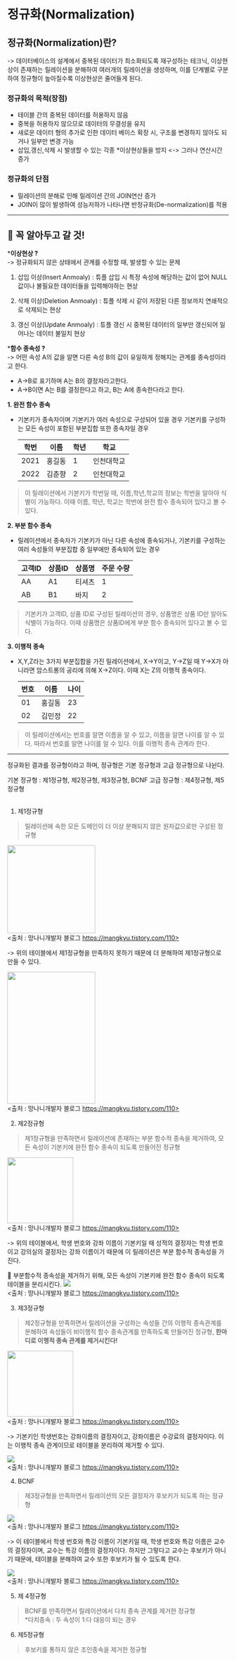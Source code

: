 # 정규화(Normalization)

## 정규화(Normalization)란?
-> 데이터베이스의 설계에서 중복된 데이터가 최소화되도록 재구성하는 테크닉, 이상현상이 존재하는 릴레이션을 분해하여 여러개의 릴레이션을 생성하며, 이를 단계별로 구분하여 정규형이 높아질수록 이상현상은 줄어들게 된다. 



### **정규화의 목적(장점)**
- 테이블 간의 중복된 데이터를 허용하지 않음
- 중복을 허용하지 않으므로 데이터의 무결성을 유지
- 새로운 데이터 형의 추가로 인한 데이터 베이스 확장 시, 구조를 변경하지 않아도 되거나 일부만 변경 가능
- 삽입,갱신,삭제 시 발생할 수 있는 각종 *이상현상들을 방지 <-> 그러나 연산시간 증가

### **정규화의 단점**
- 릴레이션의 분해로 인해 릴레이션 간의 JOIN연산 증가
- JOIN이 많이 발생하여 성능저하가 나타나면 반정규화(De-normalization)를 적용 
---
## 📌 꼭 알아두고 갈 것!   
***이상현상 ?**   
-> 정규화되지 않은 상태에서 관계를 수정할 때, 발생할 수 있는 문제

1. 삽입 이상(Insert Anmoaly) : 튜플 삽입 시 특정 속성에 해당하는 값이 없어 NULL값이나 불필요한 데이터들을 입력해야하는 현상

2. 삭제 이상(Deletion Anmoaly) : 튜플 삭제 시 같이 저장된 다른 정보까지 연쇄적으로 삭제되는 현상
3. 갱신 이상(Update Anmoaly) : 튜플 갱신 시 중복된 데이터의 일부만 갱신되어 일어나는 데이터 불일치 현상

***함수 종속성 ?**   
-> 어떤 속성 A의 값을 알면 다른 속성 B의 값이 유일하게 정해지는 관계를 종속성이라고 한다.
- A->B로 표기하며 A는 B의 결정자라고한다. 
- A->B이면 A는 B를 결정한다고 하고, B는 A에 종속한다라고 한다.

**1. 완전 함수 종속**
- 기본키가 종속자이며 기본키가 여러 속성으로 구성되어 있을 경우 기본키를 구성하는 모든 속성이 포함된 부분집합 또한 종속자일 경우

    | 학번 | 이름   | 학년 | 학교       |
    |------|--------|------|------------|
    | 2021 | 홍길동 | 1    | 인천대학교 |
    | 2022 | 김춘향 | 2    | 인천대학교 |

> 이 릴레이션에서 기본키가 학번일 때, 이름,학년,학교의 정보는 학번을 알아야 식별이 가능하다. 이때 이름, 학년, 학교는 학번에 완전 함수 종속되어 있다고 볼 수 있다.

**2. 부분 함수 종속**
- 릴레이션에서 종속자가 기본키가 아닌 다른 속성에 종속되거나, 기본키를 구성하는 여러 속성들의 부분집합 중 일부에만 종속되어 있는 경우

    | 고객ID | 상품ID | 상품명 | 주문 수량 |
    |--------|--------|--------|-----------|
    | AA     | A1     | 티셔츠 | 1         |
    | AB     | B1     | 바지   | 2         |

> 기본키가 고객ID, 상품 ID로 구성된 릴레이션의 경우, 상품명은 상품 ID만 알아도 식별이 가능하다. 이때 상품명은 상품ID에게 부분 함수 종속되어 있다고 볼 수 있다.

**3. 이행적 종속**
- X,Y,Z라는 3가지 부분집합을 가진 릴레이션에서, X->Y이고, Y->Z일 때 Y->X가 아니라면 암스트롱의 공리에 의해 X->Z이다. 이때 X는 Z의 이행적 종속이다.

    | 번호 | 이름 | 나이   |
    |--|------|--------|
    | 01 | 홍길동   | 23 |
    | 02 | 김민정   | 22 |

> 이 릴레이션에서는 번호를 알면 이름을 알 수 있고, 이름을 알면 나이를 알 수 있다. 따라서 번호를 알면 나이를 알 수 있다. 이를 이행적 종속 관계라 한다. 

---
정규화된 결과를 정규형이라고 하며, 정규형은 기본 정규형과 고급 정규형으로 나뉜다.

기본 정규형 : 제1정규형, 제2정규형, 제3정규형, BCNF
고급 정규형 : 제4정규형, 제5정규형   
<br>



1. 제1정규형
> 릴레이션에 속한 모든 도메인이 더 이상 분해되지 않은 원자값으로만 구성된 정규형

<img src = './normalization/제1정규화.png' width = 200 ><br>
<출처 : 망나니개발자 블로그 https://mangkyu.tistory.com/110>   

-> 위의 테이블에서 제1정규형을 만족하지 못하기 때문에 더 분해하여 제1정규형으로 만들 수 있다.

<img src = './normalization/제1정규화2.png' width = 200 height = 300><br>
<출처 : 망나니개발자 블로그 https://mangkyu.tistory.com/110>



2. 제2정규형
> 제1정규형을 만족하면서 릴레이션에 존재하는 부분 함수적 종속을 제거하여, 모든 속성이 기본키에 완전 함수 종속이 되도록 만들어진 정규형

<img src = './normalization/제2정규화.png' height = 150><br>
<출처 : 망나니개발자 블로그 https://mangkyu.tistory.com/110>

-> 위의 테이블에서, 학생 번호와 강좌 이름이 기본키일 때 성적의 결정자는 학생 번호이고 강의실의 결정자는 강좌 이름이기 때문에 이 릴레이션은 부분 함수적 종속성을 가진다. 

📌 부분함수적 종속성을 제거하기 위해, 모든 속성이 기본키에 완전 함수 종속이 되도록 테이블을 분리시킨다.
<img src = './normalization/제2정규화2.png' ><br>
<출처 : 망나니개발자 블로그 https://mangkyu.tistory.com/110>


3. 제3정규형
> 제2정규형을 만족하면서 릴레이션을 구성하는 속성들 간의 이행적 종속관계를 분해하여 속성들이 비이행적 함수 종속관계를 만족하도록 만들어진 정규형, **한마디로 이헹적 종속 관계를 제거시킨다!**

<img src = './normalization/제3정규화.png' height=150 ><br>
<출처 : 망나니개발자 블로그 https://mangkyu.tistory.com/110>

-> 기본키인 학생번호는 강좌이름의 결정자이고, 강좌이름은 수강료의 결정자이다. 이는 이행적 종속 관계이므로 테이블을 분리하여 제거할 수 있다.

<img src = './normalization/제3정규화2.png' ><br>
<출처 : 망나니개발자 블로그 https://mangkyu.tistory.com/110>


4. BCNF
> 제3정규형을 만족하면서 릴레이션의 모든 결정자가 후보키가 되도록 하는 정규형

<img src = './normalization/BCNF.png' ><br>
<출처 : 망나니개발자 블로그 https://mangkyu.tistory.com/110>

-> 이 테이블에서 학생 번호와 특강 이름이 기본키일 때, 학생 번호와 특강 이름은 교수의 결정자이며, 교수는 특강 이름의 결정자이다. 하지만 그렇다고 교수는 후보키가 아니기 때문에, 테이블을 분해하여 교수 또한 후보키가 될 수 있도록 한다.

<img src = './normalization/BCNF2.png' ><br>
<출처 : 망나니개발자 블로그 https://mangkyu.tistory.com/110>


5. 제 4정규형   
> BCNF를 만족하면서 릴레이션에서 다치 종속 관계를 제거한 정규형   
*다치종속 : 두 속성이 1:다 대응이 되는 경우

6. 제5정규형
> 후보키를 통하지 않은 조인종속을 제거한 정규형

